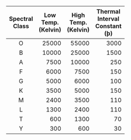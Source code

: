 | Spectral<br>Class | <center>Low<br>Temp.<br>(Kelvin)</center> | <center>High<br>Temp.<br>(Kelvin)</center> | <center>Thermal<br>Interval<br>Constant<br>(þ)</center> |
| :---------------: | ----------------------------------------: | -----------------------------------------: | ------------------------------------------------------: |
|         O         |                                     25000 |                                      55000 |                                                    3000 |
|         B         |                                     10000 |                                      25000 |                                                    1500 |
|         A         |                                      7500 |                                      10000 |                                                     250 |
|         F         |                                      6000 |                                       7500 |                                                     150 |
|         G         |                                      5000 |                                       6000 |                                                     100 |
|         K         |                                      3500 |                                       5000 |                                                     150 |
|         M         |                                      2400 |                                       3500 |                                                     110 |
|         L         |                                      1300 |                                       2400 |                                                     110 |
|         T         |                                       600 |                                       1300 |                                                      70 |
|         Y         |                                       300 |                                        600 |                                                      30 |